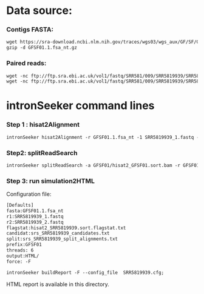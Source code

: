 Data source:
============

### Contigs FASTA: 

```diff
wget https://sra-download.ncbi.nlm.nih.gov/traces/wgs03/wgs_aux/GF/SF/GFSF01/GFSF01.1.fsa_nt.gz
gzip -d GFSF01.1.fsa_nt.gz
```

### Paired reads:

```diff
wget -nc ftp://ftp.sra.ebi.ac.uk/vol1/fastq/SRR581/009/SRR5819939/SRR5819939_2.fastq.gz
wget -nc ftp://ftp.sra.ebi.ac.uk/vol1/fastq/SRR581/009/SRR5819939/SRR5819939_1.fastq.gz

```

intronSeeker command lines
============================

### Step 1 : hisat2Alignment

```diff
intronSeeker hisat2Alignment -r GFSF01.1.fsa_nt -1 SRR5819939_1.fastq -2 SRR5819939_2.fastq --prefix GFSF01 -o GFSF01 -t 12
```

### Step2: splitReadSearch

```diff
intronSeeker splitReadSearch -a GFSF01/hisat2_GFSF01.sort.bam -r GFSF01.1.fsa_nt --prefix GFSF01 --output splitReadSearch_GFSF01
```

### Step 3: run simulation2HTML

Configuration file:

```diff
[Defaults]
fasta:GFSF01.1.fsa_nt
r1:SRR5819939_1.fastq
r2:SRR5819939_2.fastq
flagstat:hisat2_SRR5819939.sort.flagstat.txt
candidat:srs_SRR5819939_candidates.txt
split:srs_SRR5819939_split_alignments.txt
prefix:GFSF01
threads: 6                
output:HTML/
force: -F
```


```diff
intronSeeker buildReport -F --config_file  SRR5819939.cfg;

```

HTML report is available in this directory.
